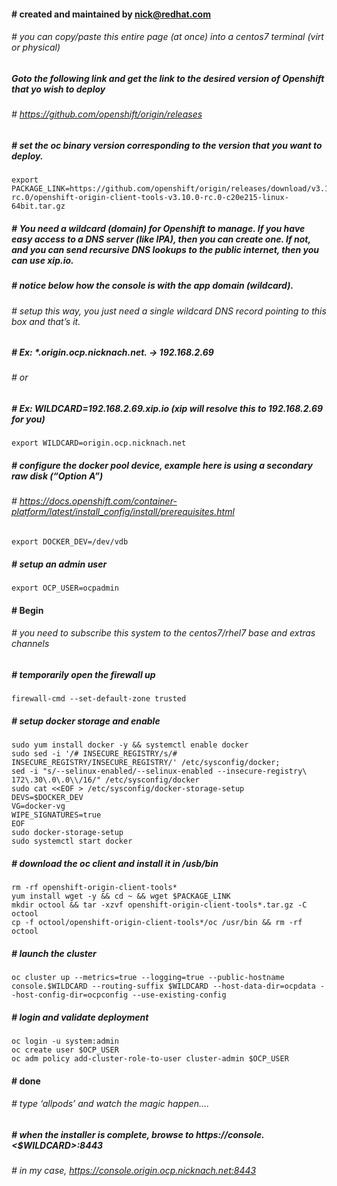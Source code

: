 #### # created and maintained by nick@redhat.com
###### # you can copy/paste this entire page (at once) into a centos7 terminal (virt or physical)
##### Goto the following link and get the link to the desired version of Openshift that yo wish to deploy
###### # https://github.com/openshift/origin/releases
##### # set the oc binary version corresponding to the version that you want to deploy.
```
export PACKAGE_LINK=https://github.com/openshift/origin/releases/download/v3.10.0-rc.0/openshift-origin-client-tools-v3.10.0-rc.0-c20e215-linux-64bit.tar.gz
```
##### # You need a wildcard (domain) for Openshift to manage.  If you have easy access to a DNS server (like IPA), then you can create one.  If not, and you can send recursive DNS lookups to the public internet, then you can use xip.io. 
##### # notice below how the console is with the app domain (wildcard).  
###### # setup this way, you just need a single wildcard DNS record pointing to this box and that’s it.
##### # Ex:  *.origin.ocp.nicknach.net. → 192.168.2.69
###### # or
##### # Ex: WILDCARD=192.168.2.69.xip.io (xip will resolve this to 192.168.2.69 for you)
```
export WILDCARD=origin.ocp.nicknach.net
```
##### # configure the docker pool device, example here is using a secondary raw disk (“Option A”)
###### # https://docs.openshift.com/container-platform/latest/install_config/install/prerequisites.html
```
export DOCKER_DEV=/dev/vdb
```
##### # setup an admin user 
```
export OCP_USER=ocpadmin
```
#### # Begin
###### # you need to subscribe this system to the centos7/rhel7 base and extras channels
##### # temporarily open the firewall up
```
firewall-cmd --set-default-zone trusted
```
##### # setup docker storage and enable
```
sudo yum install docker -y && systemctl enable docker
sudo sed -i '/# INSECURE_REGISTRY/s/# INSECURE_REGISTRY/INSECURE_REGISTRY/' /etc/sysconfig/docker; 
sed -i "s/--selinux-enabled/--selinux-enabled --insecure-registry\ 172\.30\.0\.0\\/16/" /etc/sysconfig/docker
sudo cat <<EOF > /etc/sysconfig/docker-storage-setup
DEVS=$DOCKER_DEV
VG=docker-vg
WIPE_SIGNATURES=true
EOF
sudo docker-storage-setup
sudo systemctl start docker
``` 
##### # download the oc client and install it in /usb/bin
```
rm -rf openshift-origin-client-tools*
yum install wget -y && cd ~ && wget $PACKAGE_LINK
mkdir octool && tar -xzvf openshift-origin-client-tools*.tar.gz -C octool
cp -f octool/openshift-origin-client-tools*/oc /usr/bin && rm -rf octool
```
##### # launch the cluster
```
oc cluster up --metrics=true --logging=true --public-hostname console.$WILDCARD --routing-suffix $WILDCARD --host-data-dir=ocpdata --host-config-dir=ocpconfig --use-existing-config
```
##### # login and validate deployment
```
oc login -u system:admin
oc create user $OCP_USER 
oc adm policy add-cluster-role-to-user cluster-admin $OCP_USER
```
#### # done
###### # type ‘allpods’ and watch the magic happen….
##### # when the installer is complete, browse to https://console.<$WILDCARD>:8443
###### # in my case, https://console.origin.ocp.nicknach.net:8443

